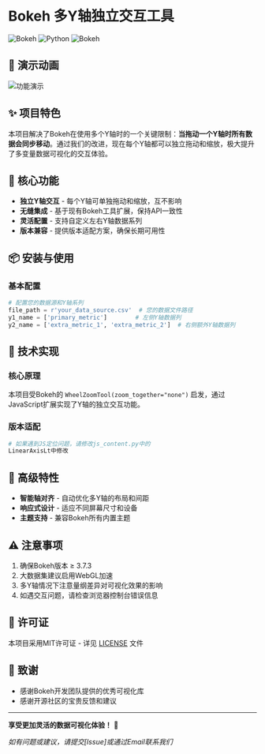 # Bokeh 多Y轴独立交互工具

![Bokeh](https://static.bokeh.org/logos/logotype.svg)
![Python](https://img.shields.io/badge/Python-3.13.5-blue.svg)
![Bokeh](https://img.shields.io/badge/Bokeh-3.7.3-orange.svg)

## 🎥 演示动画
![功能演示](example.gif)


## ✨ 项目特色

本项目解决了Bokeh在使用多个Y轴时的一个关键限制：**当拖动一个Y轴时所有数据会同步移动**。通过我们的改进，现在每个Y轴都可以独立拖动和缩放，极大提升了多变量数据可视化的交互体验。

## 🚀 核心功能

- **独立Y轴交互** - 每个Y轴可单独拖动和缩放，互不影响
- **无缝集成** - 基于现有Bokeh工具扩展，保持API一致性
- **灵活配置** - 支持自定义左右Y轴数据系列
- **版本兼容** - 提供版本适配方案，确保长期可用性

## 📦 安装与使用

### 基本配置

```python
# 配置您的数据源和Y轴系列
file_path = r'your_data_source.csv'  # 您的数据文件路径
y1_name = ['primary_metric']        # 左侧Y轴数据列
y2_name = ['extra_metric_1', 'extra_metric_2']  # 右侧额外Y轴数据列
```

## 🔧 技术实现

### 核心原理

本项目受Bokeh的 `WheelZoomTool(zoom_together="none")` 启发，通过JavaScript扩展实现了Y轴的独立交互功能。

### 版本适配

```python
# 如果遇到JS定位问题，请修改js_content.py中的
LinearAxisLt中修改
```

## 🌟 高级特性

- **智能轴对齐** - 自动优化多Y轴的布局和间距
- **响应式设计** - 适应不同屏幕尺寸和设备
- **主题支持** - 兼容Bokeh所有内置主题

## ⚠️ 注意事项

1. 确保Bokeh版本 ≥ 3.7.3
2. 大数据集建议启用WebGL加速
3. 多Y轴情况下注意量纲差异对可视化效果的影响
4. 如遇交互问题，请检查浏览器控制台错误信息


## 📄 许可证

本项目采用MIT许可证 - 详见 [LICENSE](LICENSE) 文件

## 🙏 致谢

- 感谢Bokeh开发团队提供的优秀可视化库
- 感谢开源社区的宝贵反馈和建议
---

**享受更加灵活的数据可视化体验！** 🎉

*如有问题或建议，请提交[Issue]或通过Email联系我们*


